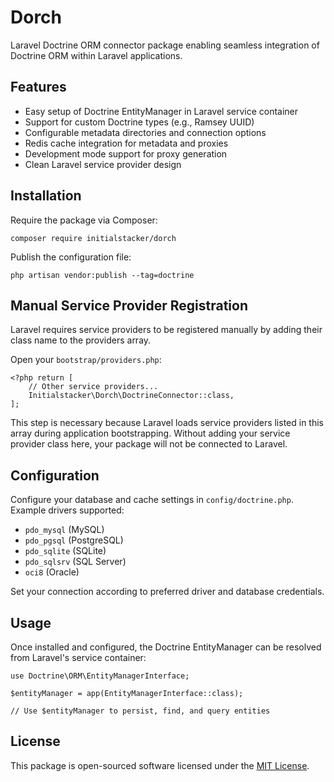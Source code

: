 # Dorch

Laravel Doctrine ORM connector package enabling seamless integration of Doctrine ORM within Laravel applications.

## Features

- Easy setup of Doctrine EntityManager in Laravel service container
- Support for custom Doctrine types (e.g., Ramsey UUID)
- Configurable metadata directories and connection options
- Redis cache integration for metadata and proxies
- Development mode support for proxy generation
- Clean Laravel service provider design

## Installation

Require the package via Composer:

```
composer require initialstacker/dorch
```

Publish the configuration file:

```
php artisan vendor:publish --tag=doctrine
```

## Manual Service Provider Registration

Laravel requires service providers to be registered manually by adding their class name to the providers array.

Open your `bootstrap/providers.php`:

```
<?php return [
	// Other service providers...
	Initialstacker\Dorch\DoctrineConnector::class,
];
```

This step is necessary because Laravel loads service providers listed in this array during application bootstrapping. Without adding your service provider class here, your package will not be connected to Laravel.

## Configuration

Configure your database and cache settings in `config/doctrine.php`. Example drivers supported:

- `pdo_mysql` (MySQL)
- `pdo_pgsql` (PostgreSQL)
- `pdo_sqlite` (SQLite)
- `pdo_sqlsrv` (SQL Server)
- `oci8` (Oracle)

Set your connection according to preferred driver and database credentials.

## Usage

Once installed and configured, the Doctrine EntityManager can be resolved from Laravel's service container:

```
use Doctrine\ORM\EntityManagerInterface;

$entityManager = app(EntityManagerInterface::class);

// Use $entityManager to persist, find, and query entities
```

## License

This package is open-sourced software licensed under the [MIT License](https://opensource.org/licenses/MIT).